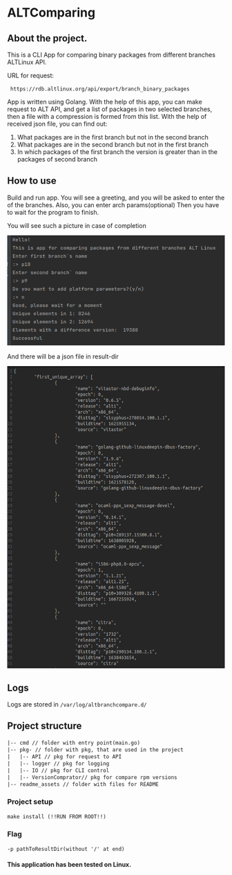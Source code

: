 # ALTComparing
## About the project.

This is a CLI App for comparing binary packages from different branches ALTLinux API.

URL for request:
```
 https://rdb.altlinux.org/api/export/branch_binary_packages
```
App is written using Golang.
With the help of this app, you can make request to ALT API, and get a list of packages in two selected branches,
then a file with a compression is formed from this list.
With the help of received json file, you can find out:
1. What packages are in the first branch but not in the second branch
2. What packages are in the second branch but not in the first branch
3. In which packages of the first branch the version is greater than in the packages of second branch

## How to use
Build and run app. You will see a greeting, and you will be asked to enter the of the branches.
Also, you can enter arch params(optional)
Then you have to wait for the program to finish.

You will see such a picture in case of completion 
<p align="center">
    <img src="./readme_assets/program.png" width="570" alt="">
</p>
And there will be a json file in result-dir
<p align="center">
    <img src="./readme_assets/result.png" width="600" height="700" alt="">
</p>

## Logs 
Logs are stored in ```/var/log/altbranchcompare.d/```
## Project structure
```
|-- cmd // folder with entry point(main.go)
|-- pkg- // folder with pkg, that are used in the project
|   |-- API // pkg for request to API
|   |-- logger // pkg for logging
|   |-- IO // pkg for CLI control
|   |-- VersionComprator// pkg for compare rpm versions
|-- readme_assets // folder with files for README
```

### Project setup
```
make install (!!RUN FROM ROOT!!)
```
### Flag
```
-p pathToResultDir(without '/' at end)
```

#### This application has been tested on Linux.
